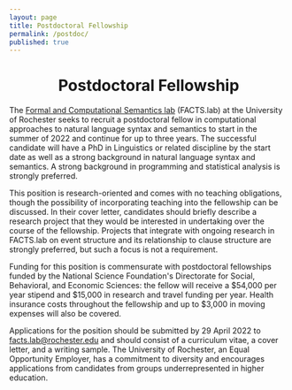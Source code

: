 ```yaml
---
layout: page
title: Postdoctoral Fellowship
permalink: /postdoc/
published: true
---
```


<center><h1>Postdoctoral Fellowship</h1></center>

The [Formal and Computational Semantics lab](http://factslab.io/) (FACTS.lab) at the University of Rochester seeks to recruit a postdoctoral fellow in computational approaches to natural language syntax and semantics to start in the summer of 2022 and continue for up to three years. The successful candidate will have a PhD in Linguistics or related discipline by the start date as well as a strong background in natural language syntax and semantics. A strong background in programming and statistical analysis is strongly preferred. 

This position is research-oriented and comes with no teaching obligations, though the possibility of incorporating teaching into the fellowship can be discussed. In their cover letter, candidates should briefly describe a research project that they would be interested in undertaking over the course of the fellowship. Projects that integrate with ongoing research in FACTS.lab on event structure and its relationship to clause structure are strongly preferred, but such a focus is not a requirement. 

Funding for this position is commensurate with postdoctoral fellowships funded by the National Science Foundation's Directorate for Social, Behavioral, and Economic Sciences: the fellow will receive a $54,000 per year stipend and $15,000 in research and travel funding per year. Health insurance costs throughout the fellowship and up to $3,000 in moving expenses will also be covered.

Applications for the position should be submitted by 29 April 2022 to facts.lab@rochester.edu and should consist of a curriculum vitae, a cover letter, and a writing sample. 	The University of Rochester, an Equal Opportunity Employer, has a commitment to diversity and encourages applications from candidates from groups underrepresented in higher education. 
